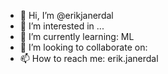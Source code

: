 - 👋 Hi, I’m @erikjanerdal
- 👀 I’m interested in ...
- 🌱 I’m currently learning: ML
- 💞️ I’m looking to collaborate on: 
- 📫 How to reach me: erik.janerdal

<!---
erikjanerdal/erikjanerdal is a ✨ special ✨ repository because its `README.md` (this file) appears on your GitHub profile.
You can click the Preview link to take a look at your changes.
--->
